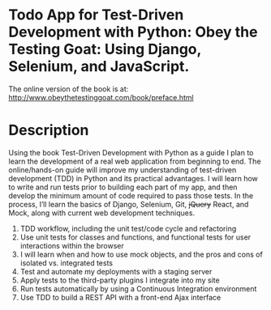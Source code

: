 ﻿# Todo App for Test-Driven Development with Python: Obey the Testing Goat: Using Django, Selenium, and JavaScript.

The online version of the book is at: http://www.obeythetestinggoat.com/book/preface.html

# Description

Using the book Test-Driven Development with Python as a guide I plan to learn the development of a real web application from beginning to end. The online/hands-on guide will improve my understanding of test-driven development (TDD) in Python and its practical advantages. I will learn how to write and run tests prior to building each part of my app, and then develop the minimum amount of code required to pass those tests.
In the process, I’ll learn the basics of Django, Selenium, Git, ~~jQuery~~ React, and Mock, along with current web development techniques.

  1. TDD workflow, including the unit test/code cycle and refactoring
  2. Use unit tests for classes and functions, and functional tests for user interactions within the browser
  3. I will learn when and how to use mock objects, and the pros and cons of isolated vs. integrated tests
  4. Test and automate my deployments with a staging server
  5. Apply tests to the third-party plugins I integrate into my site
  6. Run tests automatically by using a Continuous Integration environment
  7. Use TDD to build a REST API with a front-end Ajax interface


